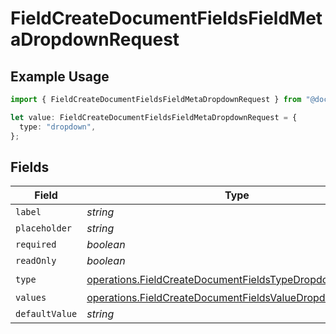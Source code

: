 # FieldCreateDocumentFieldsFieldMetaDropdownRequest

## Example Usage

```typescript
import { FieldCreateDocumentFieldsFieldMetaDropdownRequest } from "@documenso/sdk-typescript/models/operations";

let value: FieldCreateDocumentFieldsFieldMetaDropdownRequest = {
  type: "dropdown",
};
```

## Fields

| Field                                                                                                                                | Type                                                                                                                                 | Required                                                                                                                             | Description                                                                                                                          |
| ------------------------------------------------------------------------------------------------------------------------------------ | ------------------------------------------------------------------------------------------------------------------------------------ | ------------------------------------------------------------------------------------------------------------------------------------ | ------------------------------------------------------------------------------------------------------------------------------------ |
| `label`                                                                                                                              | *string*                                                                                                                             | :heavy_minus_sign:                                                                                                                   | N/A                                                                                                                                  |
| `placeholder`                                                                                                                        | *string*                                                                                                                             | :heavy_minus_sign:                                                                                                                   | N/A                                                                                                                                  |
| `required`                                                                                                                           | *boolean*                                                                                                                            | :heavy_minus_sign:                                                                                                                   | N/A                                                                                                                                  |
| `readOnly`                                                                                                                           | *boolean*                                                                                                                            | :heavy_minus_sign:                                                                                                                   | N/A                                                                                                                                  |
| `type`                                                                                                                               | [operations.FieldCreateDocumentFieldsTypeDropdownRequest2](../../models/operations/fieldcreatedocumentfieldstypedropdownrequest2.md) | :heavy_check_mark:                                                                                                                   | N/A                                                                                                                                  |
| `values`                                                                                                                             | [operations.FieldCreateDocumentFieldsValueDropdown](../../models/operations/fieldcreatedocumentfieldsvaluedropdown.md)[]             | :heavy_minus_sign:                                                                                                                   | N/A                                                                                                                                  |
| `defaultValue`                                                                                                                       | *string*                                                                                                                             | :heavy_minus_sign:                                                                                                                   | N/A                                                                                                                                  |